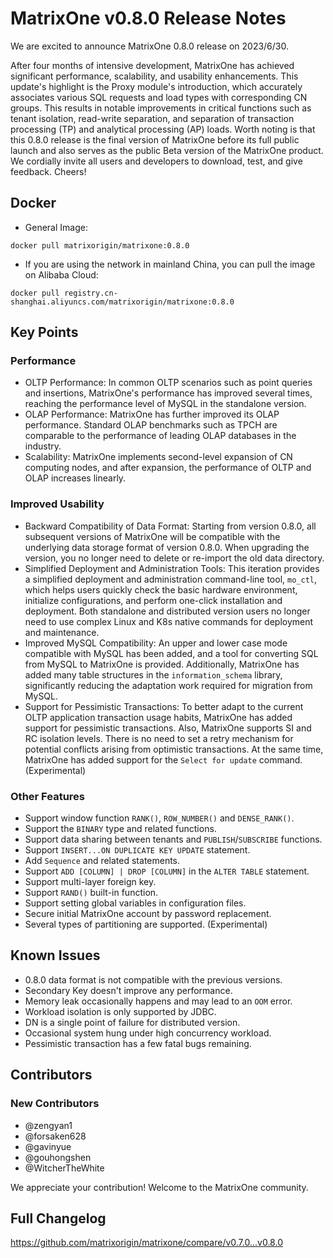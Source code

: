 # **MatrixOne v0.8.0 Release Notes**

We are excited to announce MatrixOne 0.8.0 release on 2023/6/30. 

After four months of intensive development, MatrixOne has achieved significant performance, scalability, and usability enhancements. This update's highlight is the Proxy module's introduction, which accurately associates various SQL requests and load types with corresponding CN groups. This results in notable improvements in critical functions such as tenant isolation, read-write separation, and separation of transaction processing (TP) and analytical processing (AP) loads. Worth noting is that this 0.8.0 release is the final version of MatrixOne before its full public launch and also serves as the public Beta version of the MatrixOne product. We cordially invite all users and developers to download, test, and give feedback. Cheers!

## Docker

- General Image:

```
docker pull matrixorigin/matrixone:0.8.0
```

- If you are using the network in mainland China, you can pull the image on Alibaba Cloud:

```
docker pull registry.cn-shanghai.aliyuncs.com/matrixorigin/matrixone:0.8.0
```

## Key Points

### Performance

- OLTP Performance: In common OLTP scenarios such as point queries and insertions, MatrixOne's performance has improved several times, reaching the performance level of MySQL in the standalone version.
- OLAP Performance: MatrixOne has further improved its OLAP performance. Standard OLAP benchmarks such as TPCH are comparable to the performance of leading OLAP databases in the industry.
- Scalability: MatrixOne implements second-level expansion of CN computing nodes, and after expansion, the performance of OLTP and OLAP increases linearly.

### Improved Usability

- Backward Compatibility of Data Format: Starting from version 0.8.0, all subsequent versions of MatrixOne will be compatible with the underlying data storage format of version 0.8.0. When upgrading the version, you no longer need to delete or re-import the old data directory.
- Simplified Deployment and Administration Tools: This iteration provides a simplified deployment and administration command-line tool, `mo_ctl`, which helps users quickly check the basic hardware environment, initialize configurations, and perform one-click installation and deployment. Both standalone and distributed version users no longer need to use complex Linux and K8s native commands for deployment and maintenance.
- Improved MySQL Compatibility: An upper and lower case mode compatible with MySQL has been added, and a tool for converting SQL from MySQL to MatrixOne is provided. Additionally, MatrixOne has added many table structures in the `information_schema` library, significantly reducing the adaptation work required for migration from MySQL.
- Support for Pessimistic Transactions: To better adapt to the current OLTP application transaction usage habits, MatrixOne has added support for pessimistic transactions. Also, MatrixOne supports SI and RC isolation levels. There is no need to set a retry mechanism for potential conflicts arising from optimistic transactions. At the same time, MatrixOne has added support for the `Select for update` command. (Experimental)

### Other Features

- Support window function `RANK()`, `ROW_NUMBER()` and `DENSE_RANK()`.
- Support the `BINARY` type and related functions.
- Support data sharing between tenants and `PUBLISH`/`SUBSCRIBE` functions.
- Support `INSERT...ON DUPLICATE KEY UPDATE` statement.
- Add `Sequence` and related statements.
- Support `ADD [COLUMN] | DROP [COLUMN]` in the `ALTER TABLE` statement.
- Support multi-layer foreign key.
- Support `RAND()` built-in function.
- Support setting global variables in configuration files.
- Secure initial MatrixOne account by password replacement.
- Several types of partitioning are supported. (Experimental)

## Known Issues

- 0.8.0 data format is not compatible with the previous versions.
- Secondary Key doesn't improve any performance.
- Memory leak occasionally happens and may lead to an `OOM` error.
- Workload isolation is only supported by JDBC.
- DN is a single point of failure for distributed version.
- Occasional system hung under high concurrency workload.
- Pessimistic transaction has a few fatal bugs remaining.

## Contributors

### New Contributors

* @zengyan1
* @forsaken628
* @gavinyue
* @gouhongshen
* @WitcherTheWhite

We appreciate your contribution! Welcome to the MatrixOne community.

## Full Changelog

<https://github.com/matrixorigin/matrixone/compare/v0.7.0...v0.8.0>
